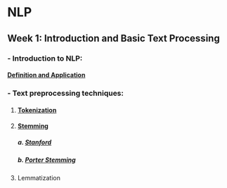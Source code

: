 # NLP

## Week 1: Introduction and Basic Text Processing
### - Introduction to NLP: 
#### [Definition and Application](https://www.datacamp.com/blog/what-is-natural-language-processing "Definition and Application")
###  - Text preprocessing techniques: 
1. #### [Tokenization](https://www.analyticsvidhya.com/blog/2020/05/what-is-tokenization-nlp/ "Tokenization")
2. #### [Stemming](https://botpenguin.com/glossary/stemming "Stemming")
    ##### a. [Stanford](https://nlp.stanford.edu/IR-book/html/htmledition/stemming-and-lemmatization-1.html "Stanford")
    ##### b. [Porter Stemming](https://people.scs.carleton.ca/~armyunis/projects/KAPI/porter.pdf "Porter Stemming")
3. Lemmatization

